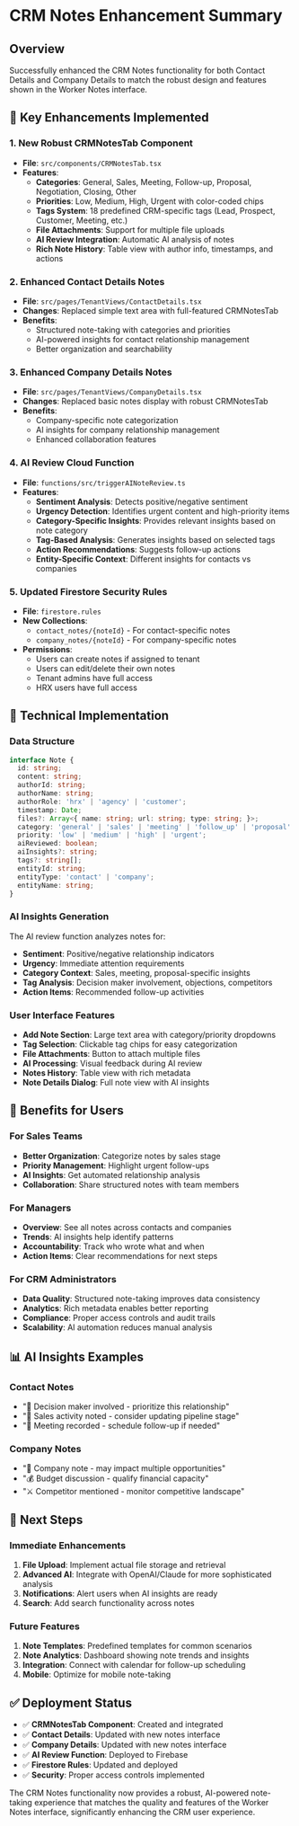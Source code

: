 # CRM Notes Enhancement Summary

## Overview
Successfully enhanced the CRM Notes functionality for both Contact Details and Company Details to match the robust design and features shown in the Worker Notes interface.

## 🎯 **Key Enhancements Implemented**

### 1. **New Robust CRMNotesTab Component**
- **File**: `src/components/CRMNotesTab.tsx`
- **Features**:
  - **Categories**: General, Sales, Meeting, Follow-up, Proposal, Negotiation, Closing, Other
  - **Priorities**: Low, Medium, High, Urgent with color-coded chips
  - **Tags System**: 18 predefined CRM-specific tags (Lead, Prospect, Customer, Meeting, etc.)
  - **File Attachments**: Support for multiple file uploads
  - **AI Review Integration**: Automatic AI analysis of notes
  - **Rich Note History**: Table view with author info, timestamps, and actions

### 2. **Enhanced Contact Details Notes**
- **File**: `src/pages/TenantViews/ContactDetails.tsx`
- **Changes**: Replaced simple text area with full-featured CRMNotesTab
- **Benefits**: 
  - Structured note-taking with categories and priorities
  - AI-powered insights for contact relationship management
  - Better organization and searchability

### 3. **Enhanced Company Details Notes**
- **File**: `src/pages/TenantViews/CompanyDetails.tsx`
- **Changes**: Replaced basic notes display with robust CRMNotesTab
- **Benefits**:
  - Company-specific note categorization
  - AI insights for company relationship management
  - Enhanced collaboration features

### 4. **AI Review Cloud Function**
- **File**: `functions/src/triggerAINoteReview.ts`
- **Features**:
  - **Sentiment Analysis**: Detects positive/negative sentiment
  - **Urgency Detection**: Identifies urgent content and high-priority items
  - **Category-Specific Insights**: Provides relevant insights based on note category
  - **Tag-Based Analysis**: Generates insights based on selected tags
  - **Action Recommendations**: Suggests follow-up actions
  - **Entity-Specific Context**: Different insights for contacts vs companies

### 5. **Updated Firestore Security Rules**
- **File**: `firestore.rules`
- **New Collections**:
  - `contact_notes/{noteId}` - For contact-specific notes
  - `company_notes/{noteId}` - For company-specific notes
- **Permissions**:
  - Users can create notes if assigned to tenant
  - Users can edit/delete their own notes
  - Tenant admins have full access
  - HRX users have full access

## 🔧 **Technical Implementation**

### **Data Structure**
```typescript
interface Note {
  id: string;
  content: string;
  authorId: string;
  authorName: string;
  authorRole: 'hrx' | 'agency' | 'customer';
  timestamp: Date;
  files?: Array<{ name: string; url: string; type: string; }>;
  category: 'general' | 'sales' | 'meeting' | 'follow_up' | 'proposal' | 'negotiation' | 'closing' | 'other';
  priority: 'low' | 'medium' | 'high' | 'urgent';
  aiReviewed: boolean;
  aiInsights?: string;
  tags?: string[];
  entityId: string;
  entityType: 'contact' | 'company';
  entityName: string;
}
```

### **AI Insights Generation**
The AI review function analyzes notes for:
- **Sentiment**: Positive/negative relationship indicators
- **Urgency**: Immediate attention requirements
- **Category Context**: Sales, meeting, proposal-specific insights
- **Tag Analysis**: Decision maker involvement, objections, competitors
- **Action Items**: Recommended follow-up activities

### **User Interface Features**
- **Add Note Section**: Large text area with category/priority dropdowns
- **Tag Selection**: Clickable tag chips for easy categorization
- **File Attachments**: Button to attach multiple files
- **AI Processing**: Visual feedback during AI review
- **Notes History**: Table view with rich metadata
- **Note Details Dialog**: Full note view with AI insights

## 🚀 **Benefits for Users**

### **For Sales Teams**
- **Better Organization**: Categorize notes by sales stage
- **Priority Management**: Highlight urgent follow-ups
- **AI Insights**: Get automated relationship analysis
- **Collaboration**: Share structured notes with team members

### **For Managers**
- **Overview**: See all notes across contacts and companies
- **Trends**: AI insights help identify patterns
- **Accountability**: Track who wrote what and when
- **Action Items**: Clear recommendations for next steps

### **For CRM Administrators**
- **Data Quality**: Structured note-taking improves data consistency
- **Analytics**: Rich metadata enables better reporting
- **Compliance**: Proper access controls and audit trails
- **Scalability**: AI automation reduces manual analysis

## 📊 **AI Insights Examples**

### **Contact Notes**
- "👑 Decision maker involved - prioritize this relationship"
- "💼 Sales activity noted - consider updating pipeline stage"
- "📅 Meeting recorded - schedule follow-up if needed"

### **Company Notes**
- "🏢 Company note - may impact multiple opportunities"
- "💰 Budget discussion - qualify financial capacity"
- "⚔️ Competitor mentioned - monitor competitive landscape"

## 🔄 **Next Steps**

### **Immediate Enhancements**
1. **File Upload**: Implement actual file storage and retrieval
2. **Advanced AI**: Integrate with OpenAI/Claude for more sophisticated analysis
3. **Notifications**: Alert users when AI insights are ready
4. **Search**: Add search functionality across notes

### **Future Features**
1. **Note Templates**: Predefined templates for common scenarios
2. **Note Analytics**: Dashboard showing note trends and insights
3. **Integration**: Connect with calendar for follow-up scheduling
4. **Mobile**: Optimize for mobile note-taking

## ✅ **Deployment Status**

- ✅ **CRMNotesTab Component**: Created and integrated
- ✅ **Contact Details**: Updated with new notes interface
- ✅ **Company Details**: Updated with new notes interface
- ✅ **AI Review Function**: Deployed to Firebase
- ✅ **Firestore Rules**: Updated and deployed
- ✅ **Security**: Proper access controls implemented

The CRM Notes functionality now provides a robust, AI-powered note-taking experience that matches the quality and features of the Worker Notes interface, significantly enhancing the CRM user experience. 